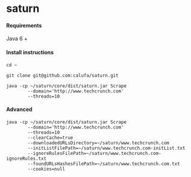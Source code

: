 # saturn

#### Requirements

Java 6 +

#### Install instructions

```
cd ~
```
```
git clone git@github.com:calufa/saturn.git
```
```
java -cp ~/saturn/core/dist/saturn.jar Scrape 
		--domain='http://www.techcrunch.com'
		--threads=10
```

#### Advanced
```
java -cp ~/saturn/core/dist/saturn.jar Scrape 
		--domain='http://www.techcrunch.com'
		--threads=10
		--clearCache=true
		--downloadedURLsDirectory=~/saturn/www.techcrunch.com
		--initListFilePath=~/saturn/www.techcrunch.com-initList.txt
		--ignoreRulesFilePath=~/saturn/www.techcrunch.com-ignoreRules.txt
		--foundURLsHashesFilePath=~/saturn/www.techcrunch.com.txt
		--cookies=null
```
